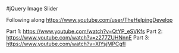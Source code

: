 #jQuery Image Slider

Following along https://www.youtube.com/user/TheHelpingDevelop

Part 1: https://www.youtube.com/watch?v=QtYP_eSVKfs
Part 2: https://www.youtube.com/watch?v=z277ZUHNnnE
Part 3: https://www.youtube.com/watch?v=XlYsjMPCgfI
